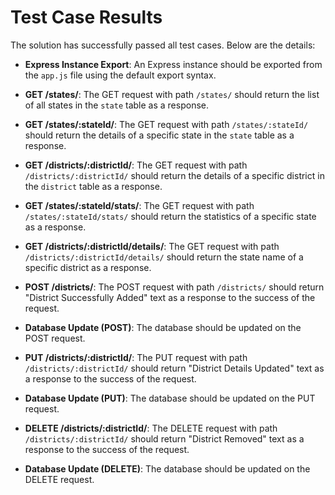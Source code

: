 # Test Case Results

The solution has successfully passed all test cases. Below are the details:

- **Express Instance Export**: An Express instance should be exported from the `app.js` file using the default export syntax.

- **GET /states/**: The GET request with path `/states/` should return the list of all states in the `state` table as a response.

- **GET /states/:stateId/**: The GET request with path `/states/:stateId/` should return the details of a specific state in the `state` table as a response.

- **GET /districts/:districtId/**: The GET request with path `/districts/:districtId/` should return the details of a specific district in the `district` table as a response.

- **GET /states/:stateId/stats/**: The GET request with path `/states/:stateId/stats/` should return the statistics of a specific state as a response.

- **GET /districts/:districtId/details/**: The GET request with path `/districts/:districtId/details/` should return the state name of a specific district as a response.

- **POST /districts/**: The POST request with path `/districts/` should return "District Successfully Added" text as a response to the success of the request.

- **Database Update (POST)**: The database should be updated on the POST request.

- **PUT /districts/:districtId/**: The PUT request with path `/districts/:districtId/` should return "District Details Updated" text as a response to the success of the request.

- **Database Update (PUT)**: The database should be updated on the PUT request.

- **DELETE /districts/:districtId/**: The DELETE request with path `/districts/:districtId/` should return "District Removed" text as a response to the success of the request.

- **Database Update (DELETE)**: The database should be updated on the DELETE request.
